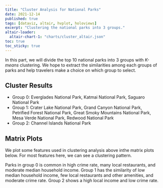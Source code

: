```yaml
---
title: "Cluster Analysis for National Parks"
date: 2021-12-14
published: true
tags: [dataviz, altair, hvplot, holoviews]
excerpt: "Clustering the national parks into 3 groups."
altair-loader:
  altair-chart-1: "charts/cluster_altair.json"
toc: true
toc_sticky: true
---
```


In this part, we will divide the top 10 national parks into 3 groups with *K-means* clustering. We hope to extract the similarities among each groups of parks and help travelers make a choice on which group to select.

## Cluster Results

- Group 0: Everglades National Park, Katmai National Park, Saguaro National Park
- Group 1: Crater Lake National Park, Grand Canyon National Park, Petrified Forest National Park, Great Smoky Mountains National Park, Mesa Verde National Park, Redwood National Park
- Group 2: Channel Islands National Park

## Matrix Plots

We plot some features used in clustering analysis above inthe matrix plots below. For most features here, we can see a clustering pattern.

Parks in group 0 is common in high crime rate, many local restaurants, and moderate median household income. Group 1 has the similarity of low median household income, few local restaurants and other amenities, and moderate crime rate. Group 2 shows a high local income and low crime rate. 

<div id="altair-chart-1"></div>





